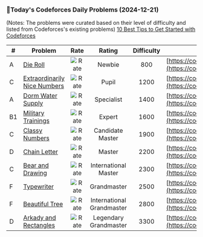 ### 🌟Today's Codeforces Daily Problems (2024-12-21)
(Notes: The problems were curated based on their level of difficulty and listed from Codeforces's existing problems)
[10 Best Tips to Get Started with Codeforces](https://github.com/ika9810/Codeforces-Daily-Problems/blob/main/10%20Best%20Tips%20to%20Get%20Started%20with%20Codeforces.md)

| # | Problem | Rate| Rating | Difficulty | Contest |
|---| ----- | :--------: | :----------: | :----------: | ---------- |
|A|[Die Roll](https://codeforces.com/contest/9/problem/A)|![Rate](https://img.shields.io/badge/Newbie-800-lightgrey)|Newbie|800|[https://codeforces.com/contest/9](https://codeforces.com/contest/9)|
|C|[Extraordinarily Nice Numbers](https://codeforces.com/contest/72/problem/C)|![Rate](https://img.shields.io/badge/Pupil-1200-brightgreen)|Pupil|1200|[https://codeforces.com/contest/72](https://codeforces.com/contest/72)|
|A|[Dorm Water Supply](https://codeforces.com/contest/107/problem/A)|![Rate](https://img.shields.io/badge/Specialist-1400-9cf)|Specialist|1400|[https://codeforces.com/contest/107](https://codeforces.com/contest/107)|
|B1|[Military Trainings](https://codeforces.com/contest/207/problem/B1)|![Rate](https://img.shields.io/badge/Expert-1600-blue)|Expert|1600|[https://codeforces.com/contest/207](https://codeforces.com/contest/207)|
|C|[Classy Numbers](https://codeforces.com/contest/1036/problem/C)|![Rate](https://img.shields.io/badge/Candidate%20Master-1900-blueviolet)|Candidate Master|1900|[https://codeforces.com/contest/1036](https://codeforces.com/contest/1036)|
|D|[Chain Letter](https://codeforces.com/contest/345/problem/D)|![Rate](https://img.shields.io/badge/Master-2200-orange)|Master|2200|[https://codeforces.com/contest/345](https://codeforces.com/contest/345)|
|C|[Bear and Drawing](https://codeforces.com/contest/573/problem/C)|![Rate](https://img.shields.io/badge/International%20Master-2300-orange)|International Master|2300|[https://codeforces.com/contest/573](https://codeforces.com/contest/573)|
|F|[Typewriter](https://codeforces.com/contest/1834/problem/F)|![Rate](https://img.shields.io/badge/Grandmaster-2500-red)|Grandmaster|2500|[https://codeforces.com/contest/1834](https://codeforces.com/contest/1834)|
|F|[Beautiful Tree](https://codeforces.com/contest/1904/problem/F)|![Rate](https://img.shields.io/badge/International%20Grandmaster-2800-red)|International Grandmaster|2800|[https://codeforces.com/contest/1904](https://codeforces.com/contest/1904)|
|D|[Arkady and Rectangles](https://codeforces.com/contest/983/problem/D)|![Rate](https://img.shields.io/badge/Legendary%20Grandmaster-3300-red)|Legendary Grandmaster|3300|[https://codeforces.com/contest/983](https://codeforces.com/contest/983)|

